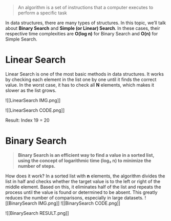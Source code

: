> An algorithm is a set of instructions that a computer executes to perform a specific task

In data structures, there are many types of structures. In this topic, we’ll talk about **Binary Search** and **Simple (or Linear) Search**. In these cases, their respective time complexities are **O(log n)** for Binary Search and **O(n)** for Simple Search.

# Linear Search
Linear Search is one of the most basic methods in data structures. It works by checking each element in the list one by one until it finds the correct value. In the worst case, it has to check all **N** elements, which makes it slower as the list grows.

![[LinearSearch IMG.png]]

![[LinearSearch CODE.png]]

Result: Index 19 = 20
# Binary Search
> **Binary Search is an efficient way to find a value in a sorted list, using the concept of logarithmic time (log₂ n) to minimize the number of steps.**

How does it work? In a sorted list with **n** elements, the algorithm divides the list in half and checks whether the target value is to the left or right of the middle element. Based on this, it eliminates half of the list and repeats the process until the value is found or determined to be absent. This greatly reduces the number of comparisons, especially in large datasets.
![[BinarySearch IMG.png]]
![[BinarySearch CODE.png]]

![[BinarySearch RESULT.png]]


